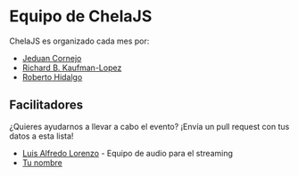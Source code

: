 # Equipo de ChelaJS

ChelaJS es organizado cada mes por:

- [Jeduan Cornejo](https://github.com/jeduan)
- [Richard B. Kaufman-Lopez](https://github.com/sparragus)
- [Roberto Hidalgo](https://github.com/unRob)

## Facilitadores

¿Quieres ayudarnos a llevar a cabo el evento? ¡Envía un pull request con tus datos a esta lista!

- [Luis Alfredo Lorenzo](https://github.com/babasbot) - Equipo de audio para el streaming
- [Tu nombre](https://github.com/TU_PERFIL_DE_GITHUB)
